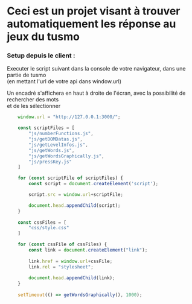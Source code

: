 # Ceci est un projet visant à trouver automatiquement les réponse au jeux du tusmo

### Setup depuis le client :

Executer le script suivant dans la console de votre navigateur, dans une partie de tusmo  
(en mettant l'url de votre api dans window.url)  

Un encadré s'affichera en haut à droite de l'écran, avec la possibilité de rechercher des mots  
et de les sélectionner
```js
    window.url = "http://127.0.0.1:3000/";

    const scriptFiles = [
    	"js/numberFunctions.js",
        "js/getDOMDatas.js",
        "js/getLevelInfos.js",
        "js/getWords.js",
        "js/getWordsGraphically.js",
        "js/pressKey.js"
    ]

    for (const scriptFile of scriptFiles) {
		const script = document.createElement('script');

		script.src = window.url+scriptFile;

		document.head.appendChild(script);
    }
    
    const cssFiles = [
        "css/style.css"
    ]

    for (const cssFile of cssFiles) {
        const link = document.createElement("link");
        
        link.href = window.url+cssFile;
        link.rel = "stylesheet";
        
        document.head.appendChild(link);
    }
    
    setTimeout(() => getWordsGraphically(), 1000);
```
